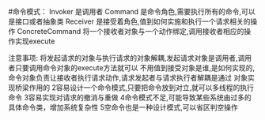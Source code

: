 #命令模式：
Invoker 是调用者
Command 是命令角色,需要执行所有的命令,可以是接口或者抽象类
Receiver 是接受着角色,值到如何实施和执行一个请求相关的操作
ConcreteCommand 将一个接收者对象与一个动作绑定,调用接收者相应的操作实现execute

注意事项:
将发起请求的对象与执行请求的对象解耦,发起请求对象是调用者,调用者只要调用命令对象的execute方法就可以
不用值到接受对象是谁,是如何实现的,命令对象负责让接收者执行请求动作,请求发起者与请求执行者解耦是通过
对象实现桥梁作用的
2容易设计一个命令模式,只要把命令放到对立,就可以多线程的执行命令
3容易实现对请求的撤消与重做
4命令模式不足,可能导致某些系统由过多的具体命令类，增加系统复杂性
5空命令也是一种设计模式,可以省区判空操作
